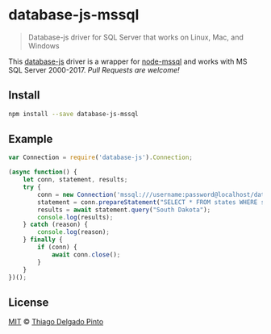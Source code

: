# database-js-mssql

> Database-js driver for SQL Server that works on Linux, Mac, and Windows

This [database-js](https://github.com/mlaanderson/database-js) driver is a wrapper for [node-mssql](https://github.com/thiagodp/database-js-mssql.git) and works with MS SQL Server 2000-2017. _Pull Requests are welcome!_

## Install

```bash
npm install --save database-js-mssql
```

## Example

```js
var Connection = require('database-js').Connection;

(async function() {
    let conn, statement, results;
    try {
        conn = new Connection('mssql:///username:password@localhost/database');
        statement = conn.prepareStatement("SELECT * FROM states WHERE state = ?");
        results = await statement.query("South Dakota");
        console.log(results);
    } catch (reason) {
        console.log(reason);
    } finally {
        if (conn) {
            await conn.close();
        }
    }
})();
```

## License

[MIT](LICENSE) © [Thiago Delgado Pinto](https://github.com/thiagodp)
